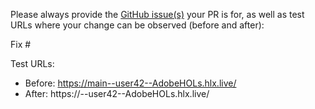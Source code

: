 Please always provide the [GitHub issue(s)](../issues) your PR is for, as well as test URLs where your change can be observed (before and after):

Fix #<gh-issue-id>

Test URLs:
- Before: https://main--user42--AdobeHOLs.hlx.live/
- After: https://<branch>--user42--AdobeHOLs.hlx.live/
